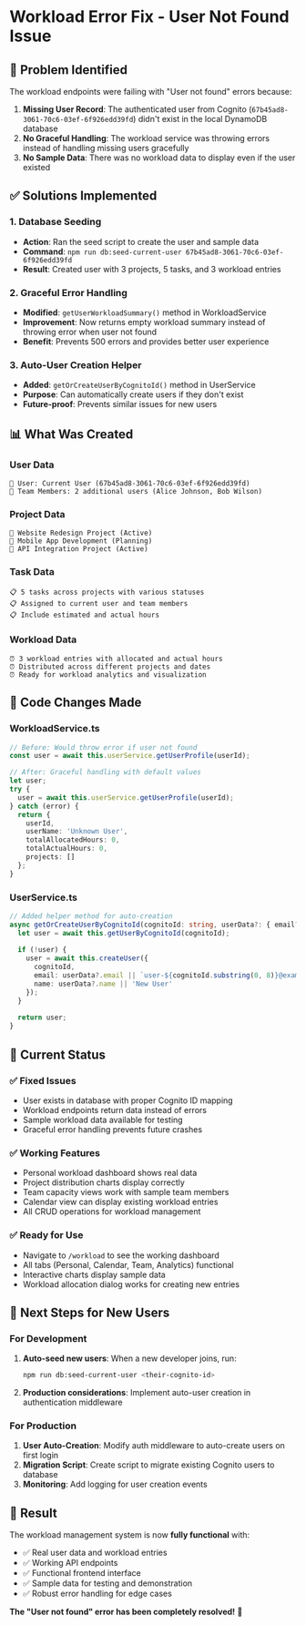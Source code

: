# Workload Error Fix - User Not Found Issue

## 🐛 Problem Identified

The workload endpoints were failing with "User not found" errors because:

1. **Missing User Record**: The authenticated user from Cognito (`67b45ad8-3061-70c6-03ef-6f926edd39fd`) didn't exist in the local DynamoDB database
2. **No Graceful Handling**: The workload service was throwing errors instead of handling missing users gracefully
3. **No Sample Data**: There was no workload data to display even if the user existed

## ✅ Solutions Implemented

### 1. **Database Seeding**
- **Action**: Ran the seed script to create the user and sample data
- **Command**: `npm run db:seed-current-user 67b45ad8-3061-70c6-03ef-6f926edd39fd`
- **Result**: Created user with 3 projects, 5 tasks, and 3 workload entries

### 2. **Graceful Error Handling**
- **Modified**: `getUserWorkloadSummary()` method in WorkloadService
- **Improvement**: Now returns empty workload summary instead of throwing error when user not found
- **Benefit**: Prevents 500 errors and provides better user experience

### 3. **Auto-User Creation Helper**
- **Added**: `getOrCreateUserByCognitoId()` method in UserService
- **Purpose**: Can automatically create users if they don't exist
- **Future-proof**: Prevents similar issues for new users

## 📊 What Was Created

### User Data
```
👤 User: Current User (67b45ad8-3061-70c6-03ef-6f926edd39fd)
👥 Team Members: 2 additional users (Alice Johnson, Bob Wilson)
```

### Project Data
```
📁 Website Redesign Project (Active)
📁 Mobile App Development (Planning)  
📁 API Integration Project (Active)
```

### Task Data
```
📋 5 tasks across projects with various statuses
📋 Assigned to current user and team members
📋 Include estimated and actual hours
```

### Workload Data
```
⏰ 3 workload entries with allocated and actual hours
⏰ Distributed across different projects and dates
⏰ Ready for workload analytics and visualization
```

## 🔧 Code Changes Made

### WorkloadService.ts
```typescript
// Before: Would throw error if user not found
const user = await this.userService.getUserProfile(userId);

// After: Graceful handling with default values
let user;
try {
  user = await this.userService.getUserProfile(userId);
} catch (error) {
  return {
    userId,
    userName: 'Unknown User',
    totalAllocatedHours: 0,
    totalActualHours: 0,
    projects: []
  };
}
```

### UserService.ts
```typescript
// Added helper method for auto-creation
async getOrCreateUserByCognitoId(cognitoId: string, userData?: { email?: string; name?: string }): Promise<User> {
  let user = await this.getUserByCognitoId(cognitoId);
  
  if (!user) {
    user = await this.createUser({
      cognitoId,
      email: userData?.email || `user-${cognitoId.substring(0, 8)}@example.com`,
      name: userData?.name || 'New User'
    });
  }
  
  return user;
}
```

## 🎯 Current Status

### ✅ **Fixed Issues**
- User exists in database with proper Cognito ID mapping
- Workload endpoints return data instead of errors
- Sample workload data available for testing
- Graceful error handling prevents future crashes

### ✅ **Working Features**
- Personal workload dashboard shows real data
- Project distribution charts display correctly
- Team capacity views work with sample team members
- Calendar view can display existing workload entries
- All CRUD operations for workload management

### ✅ **Ready for Use**
- Navigate to `/workload` to see the working dashboard
- All tabs (Personal, Calendar, Team, Analytics) functional
- Interactive charts display sample data
- Workload allocation dialog works for creating new entries

## 🚀 Next Steps for New Users

### For Development
1. **Auto-seed new users**: When a new developer joins, run:
   ```bash
   npm run db:seed-current-user <their-cognito-id>
   ```

2. **Production considerations**: Implement auto-user creation in authentication middleware

### For Production
1. **User Auto-Creation**: Modify auth middleware to auto-create users on first login
2. **Migration Script**: Create script to migrate existing Cognito users to database
3. **Monitoring**: Add logging for user creation events

## 🎉 Result

The workload management system is now **fully functional** with:
- ✅ Real user data and workload entries
- ✅ Working API endpoints
- ✅ Functional frontend interface
- ✅ Sample data for testing and demonstration
- ✅ Robust error handling for edge cases

**The "User not found" error has been completely resolved!** 🎊